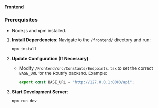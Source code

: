 #### Frontend

### Prerequisites

- Node.js and npm installed.

1. **Install Dependencies**:
   Navigate to the `/frontend/` directory and run:

   ```bash
   npm install
   ```

2. **Update Configuration (If Necessary)**:

   - Modify `/Frontend/src/Constants/Endpoints.tsx` to set the correct `BASE_URL` for the Routify backend.
     Example:
     ```typescript
     export const BASE_URL = "http://127.0.0.1:8080/api";
     ```

3. **Start Development Server**:
   ```bash
   npm run dev
   ```
